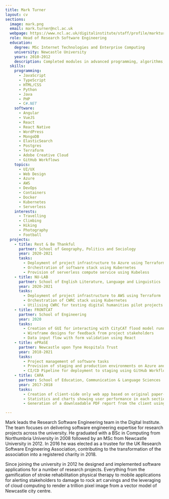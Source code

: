 ```yaml
---
title: Mark Turner
layout: cv
sections:
  image: mark.png
  email: mark.turner@ncl.ac.uk
  webpage: https://www.ncl.ac.uk/digitalinstitute/staff/profile/markturner.html
  role: Head of Research Software Engineering
  education:
    degree: MSc Internet Technologies and Enterprise Computing
    university: Newcastle University
    years: 2010-2012
    description: Completed modules in advanced programming, algorithms, security, information management, enterprise computing and web technologies.
  skills:
    programming:
      - JavaScript
      - TypeScript
      - HTML/CSS
      - Python
      - Java
      - PHP
      - C#.NET
    software:
      - Angular
      - VueJS
      - React
      - React Native
      - WordPress
      - MongoDB
      - ElasticSearch
      - Postgres
      - Terraform
      - Adobe Creative Cloud
      - GitHub Workflows
    topics:
      - UI/UX
      - Web Design
      - Azure
      - AWS
      - DevOps
      - Containers
      - Docker
      - Kubernetes
      - Serverless
    interests:
      - Travelling
      - Climbing
      - Hiking
      - Photography
      - Football
  projects:
    - title: Rest & Be Thankful
      partner: School of Geography, Politics and Sociology
      year: 2020-2021
      tasks:
        - Deployment of project infrastructure to Azure using Terraform
        - Orchestration of software stack using Kubernetes
        - Provision of serverless compute service using Kubeless
    - title: NU-LAB
      partner: School of English Literature, Language and Linguistics
      year: 2020-2021
      tasks:
        - Deployment of project infrastructure to AWS using Terraform
        - Orchestration of CWRC stack using Kubernetes
        - Utilising CWRC for testing digital humanities pilot projects 
    - title: FRONTCAT
      partner: School of Engineering
      year: 2020
      tasks:
        - Creation of GUI for interacting with CityCAT flood model running in Azure Batch
        - Wireframe designs for feedback from project stakeholders
        - Data input flow with form validation using React
    - title: ePRaSE
      partner: Newcastle upon Tyne Hospitals Trust
      year: 2018-2021
      tasks:
        - Project management of software tasks
        - Provision of staging and production environments on Azure and in NHS  
        - CI/CD Pipeline for deployment to staging using GitHub Workflows
    - title: CARA
      partner: School of Education, Communication & Language Sciences
      year: 2017-2018
      tasks:
        - Creation of client-side only web app based on original paper-based reading test using AngularJS
        - Statistics and charts showing user performance in each section of the test
        - Generation of a downloadable PDF report from the client using pdfJS

---
```

Mark leads the Research Software Engineering team in the Digital Institute. The team focuses on delivering software engineering expertise for research projects across the university. He graduated with a BSc in Computing from Northumbria University in 2008 followed by an MSc from Newcastle University in 2012. In 2016 he was elected as a trustee for the UK Research Software Engineering Association, contributing to the transformation of the association into a registered charity in 2018.

Since joining the university in 2012 he designed and implemented software applications for a number of research projects. Everything from the gamification of stroke rehabilitation physical therapy to mobile applications for alerting stakeholders to damage to rock art carvings and the leveraging of cloud computing to render a trillion pixel image from a vector model of Newcastle city centre.

